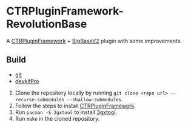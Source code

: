 # CTRPluginFramework-RevolutionBase
A [CTRPluginFramework](https://github.com/PabloMK7/CTRPluginFramework-BlankTemplate) + [BigBaseV2](https://github.com/Pocakking/BigBaseV2) plugin with some improvements.

## Build
- [git](https://git-scm.com/downloads)
- [devkitPro](https://github.com/devkitPro/installer/releases)

1. Clone the repository locally by running `git clone <repo url> --recurse-submodules --shallow-submodules`.
2. Follow the steps to install [CTRPluginFramework](https://gitlab.com/thepixellizeross/ctrpluginframework).
3. Run `pacman -S 3gxtool` to install [3gxtool](https://gitlab.com/thepixellizeross/3gxtool).
4. Run `make` in the cloned repository.